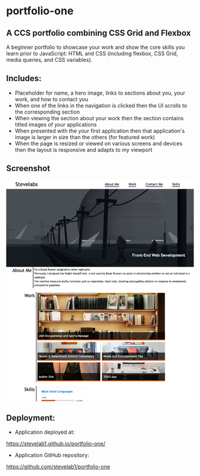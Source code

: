 # portfolio-one

## A CCS portfolio combining CSS Grid and Flexbox

A beginner portfolio to showcase your work and show the core skills you learn prior to JavaScript: HTML and CSS (including flexbox, CSS Grid, media queries, and CSS variables).

## Includes:

- Placeholder for name, a hero image, links to sections about you, your work, and how to contact you
- When one of the links in the navigation is clicked then the UI scrolls to the corresponding section
- When viewing the section about your work then the section contains titled images of your applications
- When presented with the your first application then that application's image is larger in size than the others (for featured work)
- When the page is resized or viewed on various screens and devices then the layout is responsive and adapts to my viewport

## Screenshot

![Screenshot of website](images/Screenshot.png)

## Deployment:

- Application deployed at:

https://stevelab1.github.io/portfolio-one/

- Application GitHub repository:

https://github.com/stevelab1/portfolio-one
